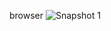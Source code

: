 browser
![Snapshot 1](https://cloud.githubusercontent.com/assets/16962727/13031853/8beda782-d301-11e5-8d46-3182054c5e3f.JPG)

